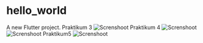 # hello_world

A new Flutter project.
Praktikum 3
![Screnshoot](images/01.png)
Praktikum 4
![Screnshoot](images/02.png)
![Screnshoot](images/03.png)
Praktikum5
![Screnshoot](images/04.png)